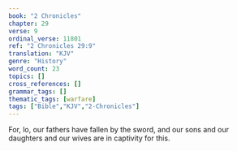 ```yaml
---
book: "2 Chronicles"
chapter: 29
verse: 9
ordinal_verse: 11801
ref: "2 Chronicles 29:9"
translation: "KJV"
genre: "History"
word_count: 23
topics: []
cross_references: []
grammar_tags: []
thematic_tags: [warfare]
tags: ["Bible","KJV","2-Chronicles"]
---
```

For, lo, our fathers have fallen by the sword, and our sons and our daughters and our wives are in captivity for this.
